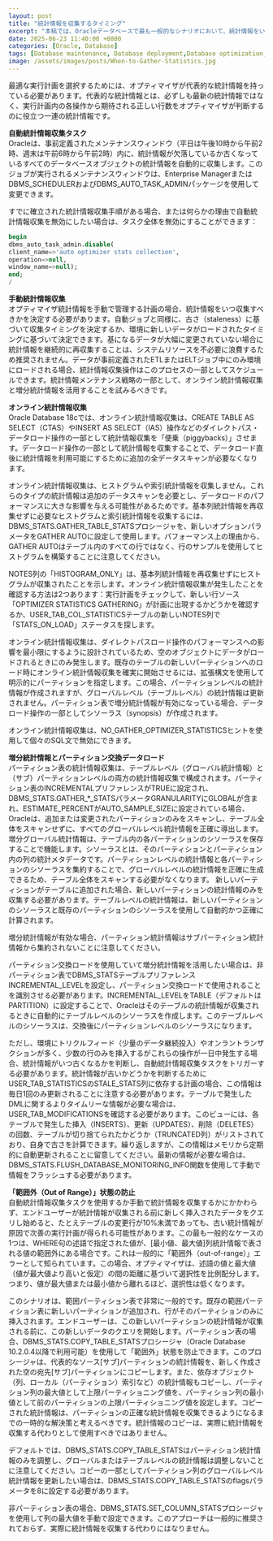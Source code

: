 ```yaml
---
layout: post
title: "統計情報を収集するタイミング"
excerpt: "本稿では、Oracleデータベースで最も一般的なシナリオにおいて、統計情報をいつ、どのように収集すべきかについて詳細に議論します。"
date: 2025-06-23 11:40:00 +0800
categories: [Oracle, Database]
tags: [Database maintenance, Database deployment,Database optimization, oracle]
image: /assets/images/posts/When-to-Gather-Statistics.jpg
---
```


最適な実行計画を選択するためには、オプティマイザが代表的な統計情報を持っている必要があります。代表的な統計情報とは、必ずしも最新の統計情報ではなく、実行計画内の各操作から期待される正しい行数をオプティマイザが判断するのに役立つ一連の統計情報です。  

**自動統計情報収集タスク**  
Oracleは、事前定義されたメンテナンスウィンドウ（平日は午後10時から午前2時、週末は午前6時から午前2時）内に、統計情報が欠落しているか古くなっているすべてのデータベースオブジェクトの統計情報を自動的に収集します。このジョブが実行されるメンテナンスウィンドウは、Enterprise ManagerまたはDBMS_SCHEDULERおよびDBMS_AUTO_TASK_ADMINパッケージを使用して変更できます。  

すでに確立された統計情報収集手順がある場合、または何らかの理由で自動統計情報収集を無効にしたい場合は、タスク全体を無効にすることができます：
```sql
begin
dbms_auto_task_admin.disable(
client_name=>'auto optimizer stats collection',
operation=>null,
window_name=>null);
end;
/
```

**手動統計情報収集**  
オプティマイザ統計情報を手動で管理する計画の場合、統計情報をいつ収集すべきかを決定する必要があります。自動ジョブと同様に、古さ（staleness）に基づいて収集タイミングを決定するか、環境に新しいデータがロードされたタイミングに基づいて決定できます。基になるデータが大幅に変更されていない場合に統計情報を継続的に再収集することは、システムリソースを不必要に浪費するため推奨されません。データが事前定義されたETLまたはELTジョブ中にのみ環境にロードされる場合、統計情報収集操作はこのプロセスの一部としてスケジュールできます。統計情報メンテナンス戦略の一部として、オンライン統計情報収集と増分統計情報を活用することを試みるべきです。  

**オンライン統計情報収集**  
Oracle Database 18cでは、オンライン統計情報収集は、CREATE TABLE AS SELECT（CTAS）やINSERT AS SELECT（IAS）操作などのダイレクトパス・データロード操作の一部として統計情報収集を「便乗（piggybacks）」させます。データロード操作の一部として統計情報を収集することで、データロード直後に統計情報を利用可能にするために追加の全データスキャンが必要なくなります。  

オンライン統計情報収集は、ヒストグラムや索引統計情報を収集しません。これらのタイプの統計情報は追加のデータスキャンを必要とし、データロードのパフォーマンスに大きな影響を与える可能性があるためです。基本列統計情報を再収集せずに必要なヒストグラムと索引統計情報を収集するには、DBMS_STATS.GATHER_TABLE_STATSプロシージャを、新しいオプションパラメータをGATHER AUTOに設定して使用します。パフォーマンス上の理由から、GATHER AUTOはテーブル内のすべての行ではなく、行のサンプルを使用してヒストグラムを構築することに注意してください。  

NOTES列の「HISTOGRAM_ONLY」は、基本列統計情報を再収集せずにヒストグラムが収集されたことを示します。オンライン統計情報収集が発生したことを確認する方法は2つあります：実行計画をチェックして、新しい行ソース「OPTIMIZER STATISTICS GATHERING」が計画に出現するかどうかを確認するか、USER_TAB_COL_STATISTICSテーブルの新しいNOTES列で「STATS_ON_LOAD」ステータスを探します。  

オンライン統計情報収集は、ダイレクトパスロード操作のパフォーマンスへの影響を最小限にするように設計されているため、空のオブジェクトにデータがロードされるときにのみ発生します。既存のテーブルの新しいパーティションへのロード時にオンライン統計情報収集を確実に開始させるには、拡張構文を使用して明示的にパーティションを指定します。この場合、パーティションレベルの統計情報が作成されますが、グローバルレベル（テーブルレベル）の統計情報は更新されません。パーティション表で増分統計情報が有効になっている場合、データロード操作の一部としてシソーラス（synopsis）が作成されます。  

オンライン統計情報収集は、NO_GATHER_OPTIMIZER_STATISTICSヒントを使用して個々のSQL文で無効にできます。  

**増分統計情報とパーティション交換データロード**  
パーティション表の統計情報収集は、テーブルレベル（グローバル統計情報）と（サブ）パーティションレベルの両方の統計情報収集で構成されます。パーティション表のINCREMENTALプリファレンスがTRUEに設定され、DBMS_STATS.GATHER_*_STATSパラメータGRANULARITYにGLOBALが含まれ、ESTIMATE_PERCENTがAUTO_SAMPLE_SIZEに設定されている場合、Oracleは、追加または変更されたパーティションのみをスキャンし、テーブル全体をスキャンせずに、すべてのグローバルレベル統計情報を正確に導出します。増分グローバル統計情報は、テーブル内の各パーティションのシソーラスを保存することで機能します。シソーラスとは、そのパーティションとパーティション内の列の統計メタデータです。パーティションレベルの統計情報と各パーティションのシソーラスを集約することで、グローバルレベルの統計情報を正確に生成できるため、テーブル全体をスキャンする必要がなくなります。 新しいパーティションがテーブルに追加された場合、新しいパーティションの統計情報のみを収集する必要があります。テーブルレベルの統計情報は、新しいパーティションのシソーラスと既存のパーティションのシソーラスを使用して自動的かつ正確に計算されます。  

増分統計情報が有効な場合、パーティション統計情報はサブパーティション統計情報から集約されないことに注意してください。  

パーティション交換ロードを使用していて増分統計情報を活用したい場合は、非パーティション表でDBMS_STATSテーブルプリファレンスINCREMENTAL_LEVELを設定し、パーティション交換ロードで使用されることを識別させる必要があります。INCREMENTAL_LEVELをTABLE（デフォルトはPARTITION）に設定することで、Oracleはそのテーブルの統計情報が収集されるときに自動的にテーブルレベルのシソーラスを作成します。このテーブルレベルのシソーラスは、交換後にパーティションレベルのシソーラスになります。  

ただし、環境にトリクルフィード（少量のデータ継続投入）やオンラントランザクションが多く、少数の行のみを挿入するがこれらの操作が一日中発生する場合、統計情報がいつ古くなるかを判断し、自動統計情報収集タスクをトリガーする必要があります。統計情報が古いかどうかを判断するためにUSER_TAB_STATISTICSのSTALE_STATS列に依存する計画の場合、この情報は毎日1回のみ更新されることに注意する必要があります。テーブルで発生したDMLに関するよりタイムリーな情報が必要な場合は、USER_TAB_MODIFICATIONSを確認する必要があります。このビューには、各テーブルで発生した挿入（INSERTS）、更新（UPDATES）、削除（DELETES）の回数、テーブルが切り捨てられたかどうか（TRUNCATED列）がリストされており、自身で古さを計算できます。繰り返しますが、この情報はメモリから定期的に自動更新されることに留意してください。最新の情報が必要な場合は、DBMS_STATS.FLUSH_DATABASE_MONITORING_INFO関数を使用して手動で情報をフラッシュする必要があります。  

**「範囲外（Out of Range）」状態の防止**  
自動統計情報収集タスクを使用するか手動で統計情報を収集するかにかかわらず、エンドユーザーが統計情報が収集される前に新しく挿入されたデータをクエリし始めると、たとえテーブルの変更行が10%未満であっても、古い統計情報が原因で次善の実行計画が得られる可能性があります。この最も一般的なケースの1つは、WHERE句の述語で指定された値が、[最小値、最大値]列統計情報で表される値の範囲外にある場合です。これは一般的に「範囲外（out-of-range）」エラーとして知られています。この場合、オプティマイザは、述語の値と最大値（値が最大値より高いと仮定）の間の距離に基づいて選択性を比例配分します。つまり、値が最大値または最小値から離れるほど、選択性は低くなります。  

このシナリオは、範囲パーティション表で非常に一般的です。既存の範囲パーティション表に新しいパーティションが追加され、行がそのパーティションのみに挿入されます。エンドユーザーは、この新しいパーティションの統計情報が収集される前に、この新しいデータのクエリを開始します。パーティション表の場合、DBMS_STATS.COPY_TABLE_STATSプロシージャ（Oracle Database 10.2.0.4以降で利用可能）を使用して「範囲外」状態を防止できます。このプロシージャは、代表的なソース[サブ]パーティションの統計情報を、新しく作成された空の宛先[サブ]パーティションにコピーします。また、依存オブジェクト（列、ローカル（パーティション）索引など）の統計情報もコピーし、パーティション列の最大値として上限パーティショニング値を、パーティション列の最小値として前のパーティションの上限パーティショニング値を設定します。コピーされた統計情報は、パーティションの正確な統計情報を収集できるようになるまでの一時的な解決策と考えるべきです。統計情報のコピーは、実際に統計情報を収集する代わりとして使用すべきではありません。  

デフォルトでは、DBMS_STATS.COPY_TABLE_STATSはパーティション統計情報のみを調整し、グローバルまたはテーブルレベルの統計情報は調整しないことに注意してください。コピーの一部としてパーティション列のグローバルレベル統計情報を更新したい場合は、DBMS_STATS.COPY_TABLE_STATSのflagsパラメータを8に設定する必要があります。  

非パーティション表の場合、DBMS_STATS.SET_COLUMN_STATSプロシージャを使用して列の最大値を手動で設定できます。このアプローチは一般的に推奨されておらず、実際に統計情報を収集する代わりにはなりません。  
